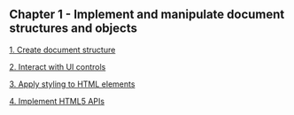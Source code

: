 ## Chapter 1 - Implement and manipulate document structures and objects

[1. Create document structure](objectives/1-create-document-structure/1-create-document-structure.md)

[2. Interact with UI controls](objectives/2-interact-with-ui-controls/2-interact-with-ui-controls.md)

[3. Apply styling to HTML elements](objectives/3-apply-styling-to-html-elements/3-apply-styling-to-html-elements.md)

[4. Implement HTML5 APIs](objectives/4-implement-html5-apis/4-implement-html5-apis.md)